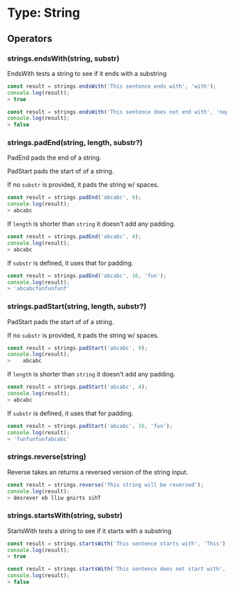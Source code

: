 # Type: String

## Operators

### strings.endsWith(string, substr)

EndsWith tests a string to see if it ends with a substring

```javascript
const result = strings.endsWith('This sentence ends with', 'with');
console.log(result);
> true
```

```javascript
const result = strings.endsWith('This sentence does not end with', 'nope');
console.log(result);
> false
```

### strings.padEnd(string, length, substr?)

PadEnd pads the end of a string.

PadStart pads the start of of a string.

If no `substr` is provided, it pads the string w/ spaces.

```javascript
const result = strings.padEnd('abcabc', 9);
console.log(result);
> abcabc   
```

If `length` is shorter than `string` it doesn't add any padding.

```javascript
const result = strings.padEnd('abcabc', 4);
console.log(result);
> abcabc
```

If `substr` is defined, it uses that for padding.

```javascript
const result = strings.padEnd('abcabc', 16, 'fun');
console.log(result);
> 'abcabcfunfunfunf'
```

### strings.padStart(string, length, substr?)

PadStart pads the start of of a string.

If no `substr` is provided, it pads the string w/ spaces.

```javascript
const result = strings.padStart('abcabc', 9);
console.log(result);
>    abcabc
```

If `length` is shorter than `string` it doesn't add any padding.

```javascript
const result = strings.padStart('abcabc', 4);
console.log(result);
> abcabc
```

If `substr` is defined, it uses that for padding.

```javascript
const result = strings.padStart('abcabc', 16, 'fun');
console.log(result);
> 'funfunfunfabcabc'
```

### strings.reverse(string)

Reverse takes an returns a reversed version of the string input.

```javascript
const result = strings.reverse('This string will be reversed');
console.log(result);
> desrever eb lliw gnirts sihT
```

### strings.startsWith(string, substr)

StartsWith tests a string to see if it starts with a substring

```javascript
const result = strings.startsWith('This sentence starts with', 'This');
console.log(result);
> true
```

```javascript
const result = strings.startsWith('This sentence does not start with', 'Nope');
console.log(result);
> false
```
